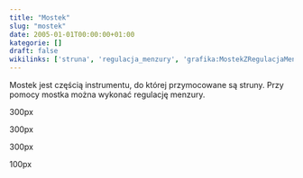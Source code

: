 ```yaml
---
title: "Mostek"
slug: "mostek"
date: 2005-01-01T00:00:00+01:00
kategorie: []
draft: false
wikilinks: ['struna', 'regulacja_menzury', 'grafika:MostekZRegulacjaMenzuryStrun.jpg', 'grafika:MostekZRegulacjaWysokosci.jpg', 'grafika:MostekPrzyklejony.jpg', 'grafika:MostekSkosny.jpg']
---
```

Mostek jest częścią instrumentu, do której przymocowane są
struny<!-- link nie odnosił się do niczego -->. Przy pomocy mostka można wykonać regulację
menzury<!-- link nie odnosił się do niczego -->.

300px<!-- link nie odnosił się do niczego -->

300px<!-- link nie odnosił się do niczego -->

300px<!-- link nie odnosił się do niczego -->

100px<!-- link nie odnosił się do niczego -->